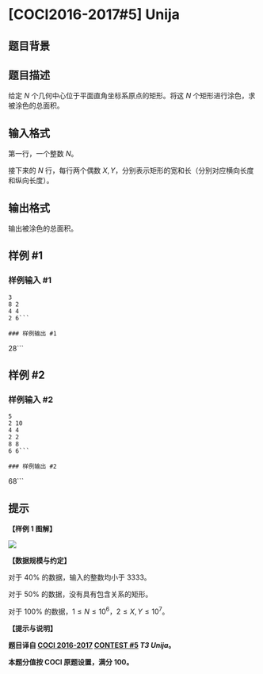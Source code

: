 # [COCI2016-2017#5] Unija

## 题目背景



## 题目描述

给定 $N$ 个几何中心位于平面直角坐标系原点的矩形。将这 $N$ 个矩形进行涂色，求被涂色的总面积。

## 输入格式

第一行，一个整数 $N$。

接下来的 $N$ 行，每行两个偶数 $X,Y$，分别表示矩形的宽和长（分别对应横向长度和纵向长度）。

## 输出格式

输出被涂色的总面积。

## 样例 #1

### 样例输入 #1
```
3
8 2
4 4
2 6```

### 样例输出 #1

```
28```

## 样例 #2

### 样例输入 #2
```
5
2 10
4 4
2 2
8 8
6 6```

### 样例输出 #2

```
68```

## 提示

**【样例 1 图解】**

![](https://cdn.luogu.com.cn/upload/image_hosting/g1w4hrf7.png?x-oss-process=image/resize,m_lfit,h_389,w_485)

**【数据规模与约定】**

对于 $40\%$ 的数据，输入的整数均小于 $3333$。

对于 $50\%$ 的数据，没有具有包含关系的矩形。

对于 $100\%$ 的数据，$1 \le N \le 10^6$，$2 \le X,Y \le 10^7$。

**【提示与说明】**

**题目译自 [COCI 2016-2017](https://hsin.hr/coci/archive/2016_2017/) [CONTEST #5](https://hsin.hr/coci/archive/2016_2017/contest5_tasks.pdf) _T3 Unija_。**

**本题分值按 COCI 原题设置，满分 $100$。**
